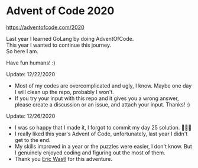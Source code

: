# Advent of Code 2020
https://adventofcode.com/2020

Last year I learned GoLang by doing AdventOfCode.  
This year I wanted to continue this journey.  
So here I am.

Have fun humans! :)

Update:
12/22/2020
 - Most of my codes are overcomplicated and ugly, I know. Maybe one day I will clean up the repo, probably I won't.
 - If you try your input with this repo and it gives you a wrong answer, please create a discussion or an issue, and attach your input. Thanks! :)

Update:
12/26/2020
 - I was so happy that I made it, I forgot to commit my day 25 solution. 🤦🏻‍♂️
 - I really liked this year's Advent of Code, unfortunately, last year I didn't get to the end.
 - My skills improved in a year or the puzzles were easier, I don't know. But I genuinely enjoyed coding and figuring out the most of them.
 - Thank you [Eric Wastl](https://github.com/topaz) for this adventure.

